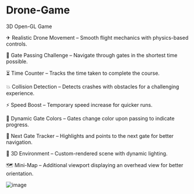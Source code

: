 # Drone-Game
3D Open-GL Game

✈ Realistic Drone Movement – Smooth flight mechanics with physics-based controls.

🏁 Gate Passing Challenge – Navigate through gates in the shortest time possible.

⏳ Time Counter – Tracks the time taken to complete the course.

💥 Collision Detection – Detects crashes with obstacles for a challenging experience.

⚡ Speed Boost – Temporary speed increase for quicker runs.

🌈 Dynamic Gate Colors – Gates change color upon passing to indicate progress.

📍 Next Gate Tracker – Highlights and points to the next gate for better navigation.

🌄 3D Environment – Custom-rendered scene with dynamic lighting.

🗺 Mini-Map – Additional viewport displaying an overhead view for better orientation.

![image](https://github.com/user-attachments/assets/65cad042-a9e3-4e1a-8a13-7e88f6e260e4)
